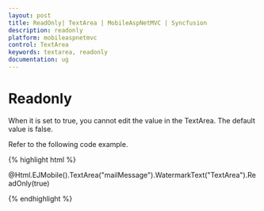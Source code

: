 ```yaml
---
layout: post
title: ReadOnly| TextArea | MobileAspNetMVC | Syncfusion
description: readonly
platform: mobileaspnetmvc
control: TextArea
keywords: textarea, readonly
documentation: ug
---
```


# Readonly

When it is set to true, you cannot edit the value in the TextArea. The default value is false.

Refer to the following code example.

{% highlight html %}

@Html.EJMobile().TextArea("mailMessage").WatermarkText("TextArea").ReadOnly(true)

{% endhighlight %}



